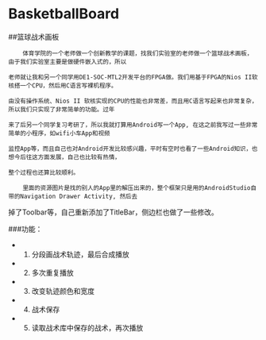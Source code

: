 # BasketballBoard
##篮球战术画板

        体育学院的一个老师做一个创新教学的课题，找我们实验室的老师做一个篮球战术画板，由于我们实验室主要是做硬件嵌入式的，所以
        
    老师就让我和另一个同学用DE1-SOC-MTL2开发平台的FPGA做。我们用基于FPGA的Nios II软核搭一个CPU，然后用C语言写裸机程序。
    
    由没有操作系统、Nios II 软核实现的CPU的性能也非常差，而且用C语言写起来也非常复杂，所以我们只实现了非常简单的功能。过年
    
    来了后另一个同学复习考研了，所以我就打算用Android写一个App, 在这之前我写过一些非常简单的小程序，如wifi小车App和视频
    
    监控App等，而且自己也对Android开发比较感兴趣，平时有空时也看了一些Android知识，也想今后往这方面发展，自己也比较有热情，
    
    整个过程也还算比较顺利。
    
        里面的资源图片是找的别人的App里的解压出来的，整个框架只是用的AndroidStudio自带的Navigation Drawer Activity, 然后去
        
   掉了Toolbar等，自己重新添加了TitleBar，侧边栏也做了一些修改。
   
###功能：
- 1. 分段画战术轨迹，最后合成播放
- 2. 多次重复播放
- 3. 改变轨迹颜色和宽度
- 4. 战术保存
- 5. 读取战术库中保存的战术，再次播放
    
    
